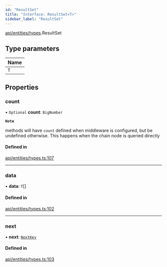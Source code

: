```yaml
---
id: "ResultSet"
title: "Interface: ResultSet<T>"
sidebar_label: "ResultSet"
---
```


[api/entities/types](../../../../../modules/API/Entities/Types/Types.md).ResultSet

## Type parameters

| Name |
| :------ |
| `T` |

## Properties

### count

• `Optional` **count**: `BigNumber`

**`Note`**

methods will have `count` defined when middleware is configured, but be undefined otherwise. This happens when the chain node is queried directly

#### Defined in

[api/entities/types.ts:107](https://github.com/PolymeshAssociation/polymesh-sdk/blob/fbf6882d0/src/api/entities/types.ts#L107)

___

### data

• **data**: `T`[]

#### Defined in

[api/entities/types.ts:102](https://github.com/PolymeshAssociation/polymesh-sdk/blob/fbf6882d0/src/api/entities/types.ts#L102)

___

### next

• **next**: [`NextKey`](../../../../../modules/API/Entities/Types/Types.md#nextkey)

#### Defined in

[api/entities/types.ts:103](https://github.com/PolymeshAssociation/polymesh-sdk/blob/fbf6882d0/src/api/entities/types.ts#L103)
